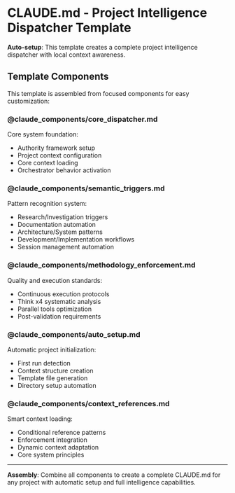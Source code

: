 # CLAUDE.md - Project Intelligence Dispatcher Template

**Auto-setup**: This template creates a complete project intelligence dispatcher with local context awareness.

## Template Components

This template is assembled from focused components for easy customization:

### **@claude_components/core_dispatcher.md**
Core system foundation:
- Authority framework setup
- Project context configuration
- Core context loading
- Orchestrator behavior activation

### **@claude_components/semantic_triggers.md**
Pattern recognition system:
- Research/Investigation triggers
- Documentation automation
- Architecture/System patterns
- Development/Implementation workflows
- Session management automation

### **@claude_components/methodology_enforcement.md**
Quality and execution standards:
- Continuous execution protocols
- Think x4 systematic analysis
- Parallel tools optimization
- Post-validation requirements

### **@claude_components/auto_setup.md**
Automatic project initialization:
- First run detection
- Context structure creation
- Template file generation
- Directory setup automation

### **@claude_components/context_references.md**
Smart context loading:
- Conditional reference patterns
- Enforcement integration
- Dynamic context adaptation
- Core system principles

---

**Assembly**: Combine all components to create a complete CLAUDE.md for any project with automatic setup and full intelligence capabilities.